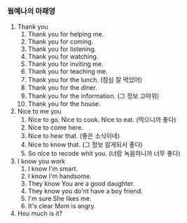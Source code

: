 ### 웜예나의 마패영
1. Thank you
    1. Thank you for helping me.
    2. Thank you for coming.
    3. Thank you for listening.
    4. Thank you for watching.
    5. Thank you for inviting me.
    6. Thank you for teaching me.
    7. Thank you for the lunch. (점심 잘 먹었어)
    8. Thank you for the diner.
    9. Thank you for the information. (그 정보 고마워)
    10. Thank you for the house. 
2. Nice to me you
    1. Nice to go. Nice to cook. Nice to eat. (먹으니까 좋다)
    2. Nice to come here.
    3. Nice to hear that. (좋은 소식이네)
    4. Nice to know that. (그 정보 알게되서 좋다)
    5. So nice to recode whit you. (너랑 녹음하니까 너무 좋다)
3. I know you work
    1. I know I'm smart.
    2. I know I'm handsome.
    3. They know You are a good daughter.
    4. They know you do'nt have a boy friend.
    5. I'm sure She likes me.
    6. It's clear Mom is angry.
4. Hou much is it?
    